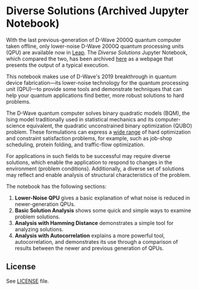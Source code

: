 # Diverse Solutions (Archived Jupyter Notebook)

With the last previous-generation of D-Wave 2000Q quantum computer taken offline,
only lower-noise D-Wave 2000Q quantum processing units (QPU) are available now
in [Leap](https://cloud.dwavesys.com/leap/).
The *Diverse Solutions* Jupyter Notebook, which compared the two, has
been archived [here](./diverse-solutions.md) as a webpage that presents the
output of a typical execution.

This notebook makes use of D-Wave's 2019 breakthrough in quantum device
fabrication&mdash;its lower-noise technology for the quantum processing unit
(QPU)&mdash;to provide some tools and demonstrate techniques that can help your
quantum applications find better, more robust solutions to hard problems.

The D-Wave quantum computer solves binary quadratic models (BQM), the Ising model
traditionally used in statistical mechanics and its computer-science equivalent,
the quadratic unconstrained binary optimization (QUBO) problem. These formulations
can express a [wide range](https://arxiv.org/abs/1302.5843) of hard optimization
and constraint satisfaction problems, for example, such as job-shop scheduling,
protein folding, and traffic-flow optimization.

For applications in such fields to be successful may require diverse solutions,
which enable the application to respond to changes in the environment (problem
conditions). Additionally, a diverse set of solutions may reflect and enable
analysis of structural characteristics of the problem.

The notebook has the following sections:

1. **Lower-Noise QPU** gives a basic explanation of what noise
   is reduced in newer-generation QPUs.
2. **Basic Solution Analysis** shows some quick and
   simple ways to examine problem solutions.
3. **Analysis with Hamming Distance** demonstrates
   a simple tool for analyzing solutions.
3. **Analysis with Autocorrelation** explains a
   more powerful tool, autocorrelation, and demonstrates its use through a
   comparison of results between the newer and previous generation of QPUs.

## License

See [LICENSE](LICENSE.md) file.
